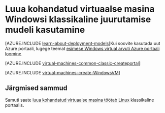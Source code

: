 <properties
    pageTitle="Luua kohandatud Windowsi virtuaalse masina | Microsoft Azure'i"
    description="Saate teada, kuidas luua kohandatud Windowsi virtuaalse masina näidise klassikaline juurutamise Azure klassikaline portaalist."
    services="virtual-machines-windows"
    documentationCenter=""
    authors="cynthn"
    manager="timlt"
    editor="tysonn"
    tags="azure-service-management"/>

<tags
    ms.service="virtual-machines-windows"
    ms.workload="infrastructure-services"
    ms.tgt_pltfrm="vm-windows"
    ms.devlang="na"
    ms.topic="article"
    ms.date="09/27/2016"
    ms.author="cynthn"/>

# <a name="create-a-custom-virtual-machine-running-windows-using-the-classic-deployment-model"></a>Luua kohandatud virtuaalse masina Windowsi klassikaline juurutamise mudeli kasutamine

[AZURE.INCLUDE [learn-about-deployment-models](../../includes/learn-about-deployment-models-classic-include.md)]Kui soovite kasutada uut Azure portaali, lugege teemat [esimese Windows virtual arvuti Azure portaali loomine](virtual-machines-windows-hero-tutorial.md).

[AZURE.INCLUDE [virtual-machines-common-classic-createportal](../../includes/virtual-machines-common-classic-createportal.md)]


[AZURE.INCLUDE [virtual-machines-create-WindowsVM](../../includes/virtual-machines-create-windowsvm.md)]

## <a name="next-steps"></a>Järgmised sammud

Samuti saate [luua kohandatud virtuaalse masina töötab Linux](virtual-machines-linux-classic-createportal.md) klassikaline portaalis.
